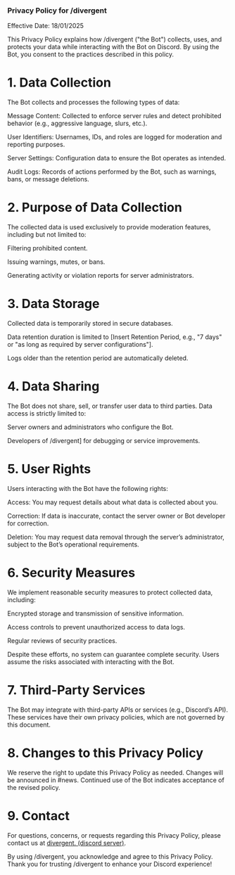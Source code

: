 ### Privacy Policy for /divergent

Effective Date: 18/01/2025

This Privacy Policy explains how /divergent ("the Bot") collects, uses, and protects your data while interacting with the Bot on Discord. By using the Bot, you consent to the practices described in this policy.

# 1. Data Collection

The Bot collects and processes the following types of data:

Message Content: Collected to enforce server rules and detect prohibited behavior (e.g., aggressive language, slurs, etc.).

User Identifiers: Usernames, IDs, and roles are logged for moderation and reporting purposes.

Server Settings: Configuration data to ensure the Bot operates as intended.

Audit Logs: Records of actions performed by the Bot, such as warnings, bans, or message deletions.

# 2. Purpose of Data Collection

The collected data is used exclusively to provide moderation features, including but not limited to:

Filtering prohibited content.

Issuing warnings, mutes, or bans.

Generating activity or violation reports for server administrators.

# 3. Data Storage

Collected data is temporarily stored in secure databases.

Data retention duration is limited to [Insert Retention Period, e.g., "7 days" or "as long as required by server configurations"].

Logs older than the retention period are automatically deleted.

# 4. Data Sharing

The Bot does not share, sell, or transfer user data to third parties. Data access is strictly limited to:

Server owners and administrators who configure the Bot.

Developers of /divergent] for debugging or service improvements.

# 5. User Rights

Users interacting with the Bot have the following rights:

Access: You may request details about what data is collected about you.

Correction: If data is inaccurate, contact the server owner or Bot developer for correction.

Deletion: You may request data removal through the server’s administrator, subject to the Bot’s operational requirements.

# 6. Security Measures

We implement reasonable security measures to protect collected data, including:

Encrypted storage and transmission of sensitive information.

Access controls to prevent unauthorized access to data logs.

Regular reviews of security practices.

Despite these efforts, no system can guarantee complete security. Users assume the risks associated with interacting with the Bot.

# 7. Third-Party Services

The Bot may integrate with third-party APIs or services (e.g., Discord’s API). These services have their own privacy policies, which are not governed by this document.

# 8. Changes to this Privacy Policy

We reserve the right to update this Privacy Policy as needed. Changes will be announced in #news. Continued use of the Bot indicates acceptance of the revised policy.

# 9. Contact

For questions, concerns, or requests regarding this Privacy Policy, please contact us at [divergent. (discord server)](https://discord.gg/jYk5NGxkmn).

By using /divergent, you acknowledge and agree to this Privacy Policy. Thank you for trusting /divergent to enhance your Discord experience!
